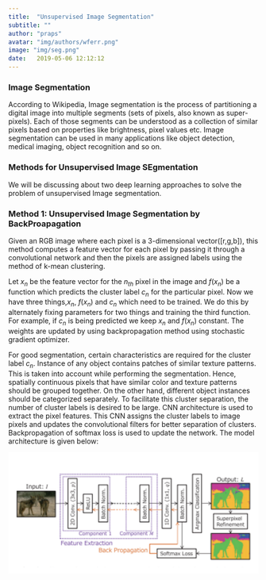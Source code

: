 ```yaml
---
title:  "Unsupervised Image Segmentation"
subtitle: ""
author: "praps"
avatar: "img/authors/wferr.png"
image: "img/seg.png"
date:   2019-05-06 12:12:12
---
```



### Image Segmentation
According to Wikipedia, Image segmentation is the process of partitioning a digital image into multiple segments (sets of pixels, also known as super-pixels). Each of those segments can be understood as a collection of similar pixels based on properties like brightness, pixel values etc. Image segmentation can be used in many applications like object detection, medical imaging, object recognition and so on.


### Methods for Unsupervised Image SEgmentation
We will be discussing about two deep learning approaches to solve the problem of unsupervised Image segmentation.


### Method 1: Unsupervised Image Segmentation by BackProapagation
Given an RGB image where each pixel is a 3-dimensional vector([r,g,b]), this method computes a feature vector for each pixel by passing it through a convolutional network and then the pixels are assigned labels using the method of k-mean clustering.

Let $x_n$ be the feature vector for the $n_{th}$ pixel in the image and $f(x_n)$ be a function which predicts the cluster label $c_n$ for the particular pixel. Now we have three things,$x_n$, $f(x_n)$ and $c_n$ which need to be trained. We do this by alternately fixing parameters for two things and training the third function. For example, if $c_n$ is being predicted we keep $x_n$ and $f(x_n)$ constant. The weights are updated by using backpropagation method using stochastic gradient optimizer.

For good segmentation, certain characteristics are required for the cluster label $c_n$. Instance of any object contains patches of similar texture patterns. This is taken into account while performing the segmentation. Hence, spatially continuous pixels that have similar color and texture patterns should be grouped together. On the other hand, different object instances should be categorized separately. To facilitate this cluster separation, the number of cluster labels is desired to be large. CNN architecture is used to extract the pixel features. This CNN assigns the cluster labels to image pixels and updates the convolutional filters for better separation of clusters. Backpropagation of softmax loss is used to update the network. The model architecture is given below:

![png](img/1.png)


